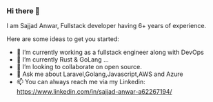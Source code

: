 ### Hi there 👋
I am Sajjad Anwar, Fullstack developer having 6+ years of experience.


Here are some ideas to get you started:

- 🔭 I’m currently working as a fullstack engineer along with DevOps
- 🌱 I’m currently Rust & GoLang ...
- 👯 I’m looking to collaborate on open source.
- 💬 Ask me about Laravel,Golang,Javascript,AWS and Azure
- 📫 You can always reach me via my Linkedin: https://www.linkedin.com/in/sajjad-anwar-a62267194/

